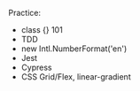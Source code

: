 Practice:

- class {} 101
- TDD
- new Intl.NumberFormat('en')
- Jest
- Cypress
- CSS Grid/Flex, linear-gradient
